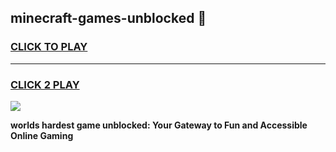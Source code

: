 
## minecraft-games-unblocked 👋
<h3>
<a href="https://premium.freeplayer.one?title=minecraft-games-unblocked&ref=14F">CLICK TO PLAY</a></h3>
<hr>

<h3>
<a href="https://premium.freeplayer.one?title=minecraft-games-unblocked&ref=14F">CLICK 2 PLAY</a>
  
</h3>

<a href="https://premium.freeplayer.one?title=minecraft-games-unblocked&ref=12F/"><img src="https://clearcache.store/games.png"></a>


**worlds hardest game unblocked: Your Gateway to Fun and Accessible Online Gaming**
